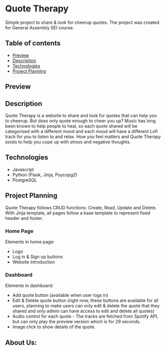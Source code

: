 # Quote Therapy
Simple project to share & look for cheerup quotes. The project was created for General Assembly SEI course.

## Table of contents
* [Preview](#preview)
* [Description](#description)
* [Technologies](#technologies)
* [Project Planning](#project-planning)


## Preview

## Description
Quote Therapy is a website to share and look for quotes that can help you to cheerup. But does only quote enough to cheer you up? Music has long been known to help people to heal, so each quote shared will be categorised with a different mood and each mood will have a different Lofi track for you to listen to and relax. How you feel matters and Quote Therapy exists to help you cope up with stress and negative thoughts.

## Technologies
* Javascript
* Python (Flask, Jinja, Psycopg2)
* PostgreSQL

## Project Planning
Quote Therapy follows CRUD functions: Create, Read, Update and Delete. With Jinja template, all pages follow a base template to represent fixed header and footer.
### Home Page
Elements in home page:
* Logo
* Log in & Sign up buttons
* Website introduction

### Dashboard
Elements in dashboard:
* Add quote button (available when user logs in)
* Edit & Delete quote button (right now, these buttons are available for all users, planning to make users can only edit & delete the quote that they shared and only admin can have access to edit and delete all quotes)
* Audio control for each quote - The tracks are fetched from Spotify API, but can only play the preview version which is for 29 seconds.
* Image click to show details of the quote.

## About Us:




